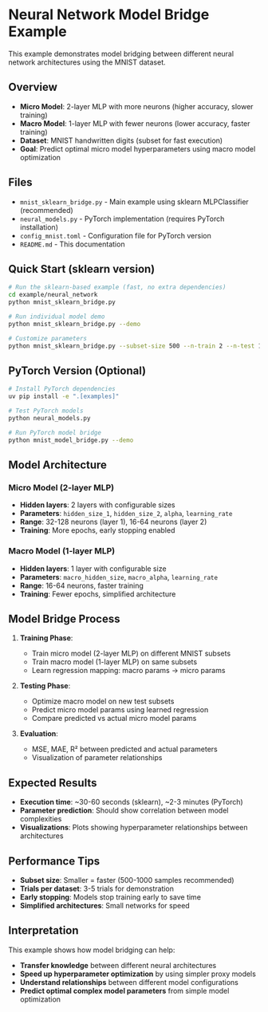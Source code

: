 # Neural Network Model Bridge Example

This example demonstrates model bridging between different neural network architectures using the MNIST dataset.

## Overview

- **Micro Model**: 2-layer MLP with more neurons (higher accuracy, slower training)
- **Macro Model**: 1-layer MLP with fewer neurons (lower accuracy, faster training)
- **Dataset**: MNIST handwritten digits (subset for fast execution)
- **Goal**: Predict optimal micro model hyperparameters using macro model optimization

## Files

- `mnist_sklearn_bridge.py` - Main example using sklearn MLPClassifier (recommended)
- `neural_models.py` - PyTorch implementation (requires PyTorch installation)
- `config_mnist.toml` - Configuration file for PyTorch version
- `README.md` - This documentation

## Quick Start (sklearn version)

```bash
# Run the sklearn-based example (fast, no extra dependencies)
cd example/neural_network
python mnist_sklearn_bridge.py

# Run individual model demo
python mnist_sklearn_bridge.py --demo

# Customize parameters
python mnist_sklearn_bridge.py --subset-size 500 --n-train 2 --n-test 1
```

## PyTorch Version (Optional)

```bash
# Install PyTorch dependencies
uv pip install -e ".[examples]"

# Test PyTorch models
python neural_models.py

# Run PyTorch model bridge
python mnist_model_bridge.py --demo
```

## Model Architecture

### Micro Model (2-layer MLP)
- **Hidden layers**: 2 layers with configurable sizes
- **Parameters**: `hidden_size_1`, `hidden_size_2`, `alpha`, `learning_rate`
- **Range**: 32-128 neurons (layer 1), 16-64 neurons (layer 2)
- **Training**: More epochs, early stopping enabled

### Macro Model (1-layer MLP)
- **Hidden layers**: 1 layer with configurable size
- **Parameters**: `macro_hidden_size`, `macro_alpha`, `learning_rate`
- **Range**: 16-64 neurons, faster training
- **Training**: Fewer epochs, simplified architecture

## Model Bridge Process

1. **Training Phase**:
   - Train micro model (2-layer MLP) on different MNIST subsets
   - Train macro model (1-layer MLP) on same subsets
   - Learn regression mapping: macro params → micro params

2. **Testing Phase**:
   - Optimize macro model on new test subsets
   - Predict micro model params using learned regression
   - Compare predicted vs actual micro model params

3. **Evaluation**:
   - MSE, MAE, R² between predicted and actual parameters
   - Visualization of parameter relationships

## Expected Results

- **Execution time**: ~30-60 seconds (sklearn), ~2-3 minutes (PyTorch)
- **Parameter prediction**: Should show correlation between model complexities
- **Visualizations**: Plots showing hyperparameter relationships between architectures

## Performance Tips

- **Subset size**: Smaller = faster (500-1000 samples recommended)
- **Trials per dataset**: 3-5 trials for demonstration
- **Early stopping**: Models stop training early to save time
- **Simplified architectures**: Small networks for speed

## Interpretation

This example shows how model bridging can help:
- **Transfer knowledge** between different neural architectures
- **Speed up hyperparameter optimization** by using simpler proxy models
- **Understand relationships** between different model configurations
- **Predict optimal complex model parameters** from simple model optimization
